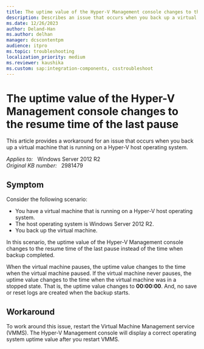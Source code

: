 ```yaml
---
title: The uptime value of the Hyper-V Management console changes to the resume time of the last pause
description: Describes an issue that occurs when you back up a virtual machine that is running on a Hyper-V host operating system.
ms.date: 12/26/2023
author: Deland-Han
ms.author: delhan
manager: dcscontentpm
audience: itpro
ms.topic: troubleshooting
localization_priority: medium
ms.reviewer: kaushika
ms.custom: sap:integration-components, csstroubleshoot
---
```

# The uptime value of the Hyper-V Management console changes to the resume time of the last pause

This article provides a workaround for an issue that occurs when you back up a virtual machine that is running on a Hyper-V host operating system.

_Applies to:_ &nbsp; Windows Server 2012 R2  
_Original KB number:_ &nbsp; 2981479

## Symptom

Consider the following scenario:

- You have a virtual machine that is running on a Hyper-V host operating system.
- The host operating system is Windows Server 2012 R2.
- You back up the virtual machine.  

In this scenario, the uptime value of the Hyper-V Management console changes to the resume time of the last pause instead of the time when backup completed.

When the virtual machine pauses, the uptime value changes to the time when the virtual machine paused. If the virtual machine never pauses, the uptime value changes to the time when the virtual machine was in a stopped state. That is, the uptime value changes to **00:00:00**. And, no save or reset logs are created when the backup starts.

## Workaround

To work around this issue, restart the Virtual Machine Management service (VMMS). The Hyper-V Management console will display a correct operating system uptime value after you restart VMMS.
